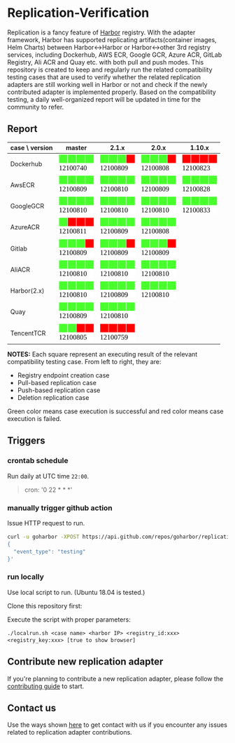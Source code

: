 # Replication-Verification

Replication is a fancy feature of [Harbor](https://github.com/goharbor/harbor) registry. With the adapter framework, Harbor
has supported replicating artifacts(container images, Helm Charts) between Harbor<->Harbor or Harbor<->other 3rd registry services,
including Dockerhub, AWS ECR, Google GCR, Azure ACR, GitLab Registry, Ali ACR and Quay etc. with both pull and push modes. 
This repository is created to keep and regularly run the related compatibility testing cases that are used to verify 
whether the related replication adapters are still working well in Harbor or not and check if the newly contributed adapter
is implemented properly. Based on the compatibility testing, a daily well-organized report will be updated in time for the
community to refer.


## Report

| case \ version | master | 2.1.x | 2.0.x | 1.10.x |
| -------------- | :----: | :---: | :----: | :----: |
| Dockerhub      | [![status](https://github.com/goharbor/replication-verification/raw/results/results/st-master-DockerHub.svg)](https://github.com/goharbor/replication-verification/raw/results/results/st-master-DockerHub.gif)  | [![status](https://github.com/goharbor/replication-verification/raw/results/results/st-2.1.0-DockerHub.svg)](https://github.com/goharbor/replication-verification/raw/results/results/st-2.1.0-DockerHub.gif)  |  [![status](https://github.com/goharbor/replication-verification/raw/results/results/st-2.0.0-DockerHub.svg)](https://github.com/goharbor/replication-verification/raw/results/results/st-2.0.0-DockerHub.gif) | [![status](https://github.com/goharbor/replication-verification/raw/results/results/st-1.10.0-DockerHub.svg)](https://github.com/goharbor/replication-verification/raw/results/results/st-1.10.0-DockerHub.gif) |
| AwsECR         | [![status](https://github.com/goharbor/replication-verification/raw/results/results/st-master-AwsECR.svg)](https://github.com/goharbor/replication-verification/raw/results/results/st-master-AwsECR.gif)        | [![status](https://github.com/goharbor/replication-verification/raw/results/results/st-2.1.0-AwsECR.svg)](https://github.com/goharbor/replication-verification/raw/results/results/st-2.1.0-AwsECR.gif)        |  [![status](https://github.com/goharbor/replication-verification/raw/results/results/st-2.0.0-AwsECR.svg)](https://github.com/goharbor/replication-verification/raw/results/results/st-2.0.0-AwsECR.gif)       | [![status](https://github.com/goharbor/replication-verification/raw/results/results/st-1.10.0-AwsECR.svg)](https://github.com/goharbor/replication-verification/raw/results/results/st-1.10.0-AwsECR.gif)       |
| GoogleGCR      | [![status](https://github.com/goharbor/replication-verification/raw/results/results/st-master-GoogleGCR.svg)](https://github.com/goharbor/replication-verification/raw/results/results/st-master-GoogleGCR.gif)  | [![status](https://github.com/goharbor/replication-verification/raw/results/results/st-2.1.0-GoogleGCR.svg)](https://github.com/goharbor/replication-verification/raw/results/results/st-2.1.0-GoogleGCR.gif)  |  [![status](https://github.com/goharbor/replication-verification/raw/results/results/st-2.0.0-GoogleGCR.svg)](https://github.com/goharbor/replication-verification/raw/results/results/st-2.0.0-GoogleGCR.gif) | [![status](https://github.com/goharbor/replication-verification/raw/results/results/st-1.10.0-GoogleGCR.svg)](https://github.com/goharbor/replication-verification/raw/results/results/st-1.10.0-GoogleGCR.gif) |
| AzureACR       | [![status](https://github.com/goharbor/replication-verification/raw/results/results/st-master-AzureACR.svg)](https://github.com/goharbor/replication-verification/raw/results/results/st-master-AzureACR.gif)    | [![status](https://github.com/goharbor/replication-verification/raw/results/results/st-2.1.0-AzureACR.svg)](https://github.com/goharbor/replication-verification/raw/results/results/st-2.1.0-AzureACR.gif)    |  [![status](https://github.com/goharbor/replication-verification/raw/results/results/st-2.0.0-AzureACR.svg)](https://github.com/goharbor/replication-verification/raw/results/results/st-2.0.0-AzureACR.gif)   | 
| Gitlab         | [![status](https://github.com/goharbor/replication-verification/raw/results/results/st-master-Gitlab.svg)](https://github.com/goharbor/replication-verification/raw/results/results/st-master-Gitlab.gif)        | [![status](https://github.com/goharbor/replication-verification/raw/results/results/st-2.1.0-Gitlab.svg)](https://github.com/goharbor/replication-verification/raw/results/results/st-2.1.0-Gitlab.gif)        |  [![status](https://github.com/goharbor/replication-verification/raw/results/results/st-2.0.0-Gitlab.svg)](https://github.com/goharbor/replication-verification/raw/results/results/st-2.0.0-Gitlab.gif)       | 
| AliACR         | [![status](https://github.com/goharbor/replication-verification/raw/results/results/st-master-AliACR.svg)](https://github.com/goharbor/replication-verification/raw/results/results/st-master-AliACR.gif)        | [![status](https://github.com/goharbor/replication-verification/raw/results/results/st-2.1.0-AliACR.svg)](https://github.com/goharbor/replication-verification/raw/results/results/st-2.1.0-AliACR.gif)        |  [![status](https://github.com/goharbor/replication-verification/raw/results/results/st-2.0.0-AliACR.svg)](https://github.com/goharbor/replication-verification/raw/results/results/st-2.0.0-AliACR.gif)       | 
| Harbor(2.x)    | [![status](https://github.com/goharbor/replication-verification/raw/results/results/st-master-Harbor.svg)](https://github.com/goharbor/replication-verification/raw/results/results/st-master-Harbor.gif)        | [![status](https://github.com/goharbor/replication-verification/raw/results/results/st-2.1.0-Harbor.svg)](https://github.com/goharbor/replication-verification/raw/results/results/st-2.1.0-Harbor.gif)        |  [![status](https://github.com/goharbor/replication-verification/raw/results/results/st-2.0.0-Harbor.svg)](https://github.com/goharbor/replication-verification/raw/results/results/st-2.0.0-Harbor.gif)       | 
| Quay           | [![status](https://github.com/goharbor/replication-verification/raw/results/results/st-master-Quay.svg)](https://github.com/goharbor/replication-verification/raw/results/results/st-master-Quay.gif)            | [![status](https://github.com/goharbor/replication-verification/raw/results/results/st-2.1.0-Quay.svg)](https://github.com/goharbor/replication-verification/raw/results/results/st-2.1.0-Quay.gif)            |
| TencentTCR     | [![status](https://github.com/goharbor/replication-verification/raw/results/results/st-master-TencentTCR.svg)](https://github.com/goharbor/replication-verification/raw/results/results/st-master-TencentTCR.gif)| [![status](https://github.com/goharbor/replication-verification/raw/results/results/st-2.1.0-TencentTCR.svg)](https://github.com/goharbor/replication-verification/raw/results/results/st-2.1.0-TencentTCR.gif)|

**NOTES:** Each square represent an executing result of the relevant compatibility testing case. From left to right, they are:

 * Registry endpoint creation case
 * Pull-based replication case
 * Push-based replication case
 * Deletion replication case

Green color means case execution is successful and red color means case execution is failed.

## Triggers

### crontab schedule

Run daily at UTC time `22:00`.

> cron: '0 22 * * *'

### manually trigger github action

Issue HTTP request to run.

```bash
curl -u goharbor -XPOST https://api.github.com/repos/goharbor/replication-verification/dispatches -d '
{
  "event_type": "testing"
}'
```

### run locally

Use local script to run. (Ubuntu 18.04 is tested.)

Clone this repository first:

Execute the script with proper parameters:

```shell script
./localrun.sh <case name> <harbor IP> <registry_id:xxx> <registry_key:xxx> [true to show browser]
```

## Contribute new replication adapter

If you're planning to contribute a new replication adapter, please follow the [contributing guide](./CONTRIBUTING.md) to start.

## Contact us

Use the ways shown [here](https://github.com/goharbor/harbor#community) to get contact with us if you encounter any issues related to replication adapter contributions.
